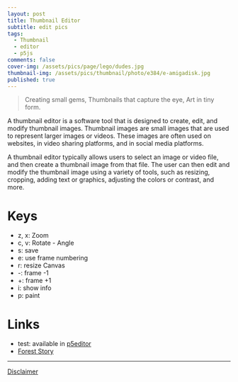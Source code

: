 ```yaml
---
layout: post
title: Thumbnail Editor
subtitle: edit pics
tags:
  - Thumbnail
  - editor
  - p5js
comments: false
cover-img: /assets/pics/page/lego/dudes.jpg
thumbnail-img: /assets/pics/thumbnail/photo/e384/e-amigadisk.jpg
published: true
---
```



> Creating small gems,
Thumbnails that capture the eye,
Art in tiny form.


<script src="https://cdnjs.cloudflare.com/ajax/libs/p5.js/1.1.9/p5.js"></script>
<script src="https://cdnjs.cloudflare.com/ajax/libs/p5.js/1.1.9/addons/p5.sound.min.js"></script>
<script src="https://cdnjs.cloudflare.com/ajax/libs/p5.js/0.7.2/addons/p5.dom.min.js"></script> 
<div id="sketch-holder-jt-xml"></div>

<script>

//dom // this probably needed if objects created in js


window.addEventListener('keydown', function(e) {
  if(e.keyCode == 32 && e.target == document.body) {
    e.preventDefault();
  }
});


// space 32: https://stackoverflow.com/questions/22559830/html-prevent-space-bar-from-scrolling-page
// https://stackoverflow.com/questions/18522864/disable-scroll-down-when-spacebar-is-pressed-on-firefox/18525368


// based on assets/local_imageModification.html
// ta.dm 2023 thumbnail editor
// 1.9.2023: 1080 x 1080 added Instagram Post	1080 x 1080 (1:1 ratio)
// .........................................................

// tallennus manual
// key: e
var enabletallennusnimi = false;
var tallennusnimi = "pic";
var tallennusnumero = 1;
var niminum = 1;

let input;
let img;
var tiedostonimi = "";
var z0 = 0.7; // 0.7;
var z;
var x = 0;
var y = 0;
var a = 0;
let iw = 384;
let ih = 384;
var nayta = true;
var tallenna = false;
var canvaskoko = 1;

// copy
// var copyteksti = "\u00A9 ta.dm 2023";
var copyteksti = "\u00A9      2023";
var copyteksti2 = "talon\nendm" 
var copynum = 1;
var copysize = 14;
var infotekstisize = 16;

var fillColor = [255, 255, 255]; // Fill color (red in RGB)

// called once
function setup() {

//createCanvas(640, 640);
  const canvas = createCanvas(iw, ih);
  canvas.parent('sketch-holder-jt-xml')
  input = createFileInput(handleFile);
  input.position(0, ih + 200);
  z = z0;
  // const canvas = createCanvas(windowWidth*0.7, 400);
  // canvas.parent('sketch-holder-jt-xml')
  
  frameRate(30); // no need to have 60.
}

function draw() {
  background(155);
  
  push();
  if (img) {
    
    translate(x,y);
    rotate(a);
    image(img, 0, 0, img.width*z, img.height*z); // , width, height);
    
  }
  pop();
  
  
  
  textSize(copysize);
  textAlign(RIGHT,BOTTOM);
  fill(30);
  text(copyteksti, iw-1-2,ih-1);
  fill(150,150);
  text(copyteksti, iw-2,ih);
  
  textSize(copysize/2+1);
  textAlign(CENTER,BOTTOM);
  fill(30);
  text(copyteksti2, iw-1-2-44,ih-1);
  fill(150,150);
  text(copyteksti2, iw-2-44,ih);
  
  if (nayta & tiedostonimi != "" & !tallenna) {
    textAlign(LEFT,TOP);
    fill(50,150);
    textSize(infotekstisize);
    
    let le = round(img.width*z);
    let ko = round(img.height*z);
    let infonaytateksti = x + "," + y + ":(" + le + "," + ko +") zoom: " + round(z*100) + "%";
    
  if (enabletallennusnimi) {
    infonaytateksti = infonaytateksti + " framesave:" + "e-" + tallennusnimi + zeroPad(tallennusnumero, 4);
  }

    text(infonaytateksti, 0, 0);
    
    if (iw>le+x | ih>ko+y | x>0 | y>0) {
      fill(255,0,0);
    } else {
      fill(0,255,0);
    }
    text(infonaytateksti, 1, 1);
  }

  if (tallenna) {
    tallenna = false;
       if (enabletallennusnimi) {
      saveCanvas(
        "e-" + tallennusnimi + "-" + zeroPad(tallennusnumero, 4),
        "jpg"
      );
    } else {
      saveCanvas("e-" + tiedostonimi, "jpg");
    }
  }
}


// https://stackoverflow.com/questions/2998784/how-to-output-numbers-with-leading-zeros-in-javascript
function zeroPad(num, places) {
  var zero = places - num.toString().length + 1;
  return Array(+(zero > 0 && zero)).join("0") + num;
}


function handleFile(file) {
  print(file);
  tiedostonimi = file.name;
  print(tiedostonimi);
  x = 0;
  y = 0;
  z = z0;
  a = 0;
  if (file.type === 'image') {
    img = createImg(file.data, '');
    img.hide();
  } else {
    img = null;
  }
}

function keyPressed() {

 if (key == 'e') {
    enabletallennusnimi = !enabletallennusnimi;
  }

  if (key == 'z') {
    z = z - 0.05;
  }
  if (key == 'x') {
    z = z + 0.05;
  }
   if (key == 'c') {
    a = a - 0.01;
  }
  if (key == 'v') {
    a = a + 0.01;
  }
  
  if (key == 'i') {
    nayta = !nayta;
  }

  if (key == "w") {
    // watermark

    let maxcopynum = 4;

    copynum = copynum + 1;
    if (copynum > maxcopynum) copynum = 1;

    if (copynum == 1) {
      copyteksti = "\u00A9      2023";
      copyteksti2 = "talon\nendm" 
    } else if (copynum == 2) {
      copyteksti = "\u00A9      2023";
      copyteksti2 = "vaaka\nruode" 
    } else if (copynum == 3) {
      copyteksti = "\u00A9      2023";
      copyteksti2 = "rafla\nsafka" 
    } else {
      copyteksti = "";
      copyteksti2 = ""; 
    }
  }


  if (key == "t") {
    // tallennusnimi

    let maxniminum = 4;

    niminum = niminum + 1;
    if (niminum > maxniminum) niminum = 1;

    if (niminum == 1) {
      tallennusnimi = "pic";
    } else if (niminum == 2) {
      tallennusnimi = "art";
    } else if (niminum == 3) {
      tallennusnimi = "vaaka";
    } else {
      tallennusnimi = "";
    }
  }

  

  if (key == 'p') {
    floodFill(mouseX, mouseY, fillColor);
  }

  if (key == "r") {

    let maxcanvasmaara = 8;

    canvaskoko = canvaskoko + 1;
    if (canvaskoko > maxcanvasmaara) canvaskoko = 1;

    if (canvaskoko == 1) {
      iw = 384;
      ih = 384;
      resizeCanvas(iw, ih);
    } else if (canvaskoko == 2) {
      iw = 640;
      ih = 384;
      resizeCanvas(iw, ih);
    } else if (canvaskoko == 3) {
      iw = 384;
      ih = 640;
      resizeCanvas(iw, ih);
    } else if (canvaskoko == 4) {
      iw = 640;
      ih = 640;
      resizeCanvas(iw, ih);

    } else if (canvaskoko == 5) {
      iw = 1024;
      ih = 384;
      resizeCanvas(iw, ih);
    } else if (canvaskoko == 6) {
      iw = 1024;
      ih = 1024;
      resizeCanvas(iw, ih);
    } else if (canvaskoko == 7) {
      iw = 1080;
      ih = 1080;
      resizeCanvas(iw, ih);
    } else {
      resizeCanvas(windowWidth, windowHeight);
    }
  }

  if (key == "-") {
    tallennusnumero = tallennusnumero - 1;
  }
  if (key == "+") {
    tallennusnumero = tallennusnumero + 1;
  }

  if (key == "s") {
    // saveCanvas('auringonkukka', 'jpg');
    // saveCanvas("e-" + tiedostonimi, 'jpg');
    tallenna = true;
    //saveCanvas("e-" + tiedostonimi, 'jpg');
  }


  if (key == 's') {
    // saveCanvas('auringonkukka', 'jpg');
    // saveCanvas("e-" + tiedostonimi, 'jpg');
    tallenna = true;
    //saveCanvas("e-" + tiedostonimi, 'jpg');
  }
  if (key == 'a') {
    // saveCanvas('auringonkukka', 'jpg');
    // saveCanvas("e-" + tiedostonimi, 'jpg');
    //saveCanvas("a-" + tiedostonimi, 'jpg');
  }
}

function mouseDragged() {
  x = x - (pmouseX - mouseX);
  y = y - (pmouseY - mouseY);
}

function floodFill(x, y, fillColor) {
  loadPixels();
  let targetColor = get(x, y);

  if (!colorsMatch(targetColor, fillColor)) {
    let stack = [];
    stack.push([x, y]);

    while (stack.length > 0) {
      let [px, py] = stack.pop();
      if (px >= 0 && px < width && py >= 0 && py < height) {
        let index = (py * width + px) * 4;
        if (colorsMatch(targetColor, pixels.slice(index, index + 3))) {
          pixels[index] = fillColor[0];
          pixels[index + 1] = fillColor[1];
          pixels[index + 2] = fillColor[2];
          stack.push([px + 1, py]);
          stack.push([px - 1, py]);
          stack.push([px, py + 1]);
          stack.push([px, py - 1]);
        }
      }
    }

    updatePixels();
  }
}

function colorsMatch(color1, color2) {
  //return color1[0] === color2[0] && color1[1] === color2[1] && color1[2] === color2[2];
  
  return (abs(color1[0] - color2[0]) < pte) && 
          (abs(color1[1] - color2[1])<pte) && 
    (abs(color1[2] - color2[2])<pte);
  
}



// https://github.com/jekyll/jemoji
// If you are using a Jekyll version less than 3.5.0, use the gems key instead of plugins.

</script>


A thumbnail editor is a software tool that is designed to create, edit, and modify thumbnail images. Thumbnail images are small images that are used to represent larger images or videos. These images are often used on websites, in video sharing platforms, and in social media platforms.

A thumbnail editor typically allows users to select an image or video file, and then create a thumbnail image from that file. The user can then edit and modify the thumbnail image using a variety of tools, such as resizing, cropping, adding text or graphics, adjusting the colors or contrast, and more.


# Keys

- z, x: Zoom
- c, v: Rotate - Angle
- s: save
- e: use frame numbering
- r: resize Canvas
- -: frame -1
- +: frame +1
- i: show info
- p: paint

# Links

- test: available in [p5editor](https://editor.p5js.org/haques/sketches/c821CzPas)
- [Forest Story](https://talonendm.github.io/ballrotation/foreststory/)

---

[Disclaimer](https://talonendm.github.io/disclaimer)


